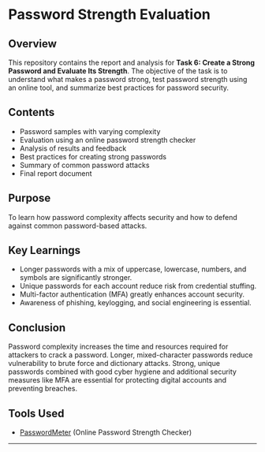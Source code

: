# Password Strength Evaluation

## Overview
This repository contains the report and analysis for **Task 6: Create a Strong Password and Evaluate Its Strength**. The objective of the task is to understand what makes a password strong, test password strength using an online tool, and summarize best practices for password security.

## Contents
- Password samples with varying complexity
- Evaluation using an online password strength checker
- Analysis of results and feedback
- Best practices for creating strong passwords
- Summary of common password attacks
- Final report document

## Purpose
To learn how password complexity affects security and how to defend against common password-based attacks.

## Key Learnings
- Longer passwords with a mix of uppercase, lowercase, numbers, and symbols are significantly stronger.
- Unique passwords for each account reduce risk from credential stuffing.
- Multi-factor authentication (MFA) greatly enhances account security.
- Awareness of phishing, keylogging, and social engineering is essential.

## Conclusion
Password complexity increases the time and resources required for attackers to crack a password. Longer, mixed-character passwords reduce vulnerability to brute force and dictionary attacks. Strong, unique passwords combined with good cyber hygiene and additional security measures like MFA are essential for protecting digital accounts and preventing breaches.

## Tools Used
- [PasswordMeter](https://passwordmonster.com) (Online Password Strength Checker)

---
